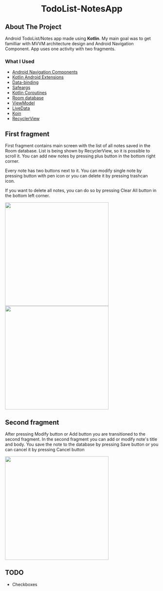 <!-- PROJECT LOGO -->
<br />
<p align="center">


  <h1 align="center">TodoList-NotesApp</h3>


<!-- ABOUT THE PROJECT -->
## About The Project
Android TodoList/Notes app made using <b>Kotlin</b>. My main goal was to get familliar with MVVM architecture design and Android Navigation Component.
App uses one activity with two fragments.


### What I Used

* [Android Navigation Components](https://developer.android.com/guide/navigation/navigation-getting-started)
* [Kotlin Android Extensions](https://antonioleiva.com/kotlin-android-extensions/)
* [Data-binding](https://developer.android.com/topic/libraries/data-binding)
* [Safeargs](https://developer.android.com/guide/navigation/navigation-pass-data)
* [Kotlin Coroutines](https://kotlinlang.org/docs/reference/coroutines-overview.html)
* [Room database](https://developer.android.com/training/data-storage/room)
* [ViewModel](https://developer.android.com/topic/libraries/architecture/viewmodel)
* [LiveData](https://developer.android.com/topic/libraries/architecture/livedata)
* [Koin](https://github.com/InsertKoinIO/koin)
* [RecyclerView](https://developer.android.com/guide/topics/ui/layout/recyclerview)


## First fragment

First fragment contains main screen with the list of all notes saved in the Room database. List is being shown by RecyclerView, so it is possible to scroll it. You can add new notes by pressing plus button in the bottom right corner.

Every note has two buttons next to it. You can modify single note by pressing button with pen icon or you can delete it by pressing trashcan icon.

If you want to delete all notes, you can do so by pressing Clear All button in the bottom left corner.

<img src="https://i.ibb.co/wyyL9Mk/Screenshot-from-2020-11-16-17-48-32.png" width="340px">
<img src="https://i.ibb.co/pvm28JR/Screenshot-from-2020-11-16-17-48-46.png" width="340px">



## Second fragment

After pressing Modify button or Add button you are transitioned to the second fragment. In the second fragment you can add or modify note's title and body. You save the note to the database by pressing Save button or you can cancel it by pressing Cancel button

<img src="https://i.ibb.co/pdr9HBR/Screenshot-from-2020-11-16-17-48-59.png" width="340px">

## TODO

- Checkboxes
